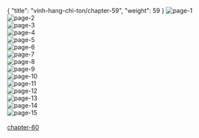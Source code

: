{ "title": "vinh-hang-chi-ton/chapter-59", "weight": 59 }
<img src="vinh-hang-chi-ton_0059_01-64e97d4c989976cab97bf1771af86b98.webp" alt="page-1" origin="http://storage.fshare.vn/Test-vechai/1512537356-Vinh-Hang-Chi-Ton-Chapter-59-Tieng-viet-hamtruyencom-ve-chai-02.jpg"><br/>
<img src="vinh-hang-chi-ton_0059_02-2454e4ab37f37b02ca8a4b6ad287e8f8.webp" alt="page-2" origin="http://storage.fshare.vn/Test-vechai/1512537356-Vinh-Hang-Chi-Ton-Chapter-59-Tieng-viet-hamtruyencom-ve-chai-03.jpg"><br/>
<img src="vinh-hang-chi-ton_0059_03-f972609d5f3fe3693a1db125a46e067e.webp" alt="page-3" origin="http://storage.fshare.vn/Test-vechai/1512537356-Vinh-Hang-Chi-Ton-Chapter-59-Tieng-viet-hamtruyencom-ve-chai-04.jpg"><br/>
<img src="vinh-hang-chi-ton_0059_04-6c9c1ba7fc39009d291d672f50418b42.webp" alt="page-4" origin="http://storage.fshare.vn/Test-vechai/1512537356-Vinh-Hang-Chi-Ton-Chapter-59-Tieng-viet-hamtruyencom-ve-chai-05.jpg"><br/>
<img src="vinh-hang-chi-ton_0059_05-ade7d0f35320cd25833b9d5843edc240.webp" alt="page-5" origin="http://storage.fshare.vn/Test-vechai/1512537356-Vinh-Hang-Chi-Ton-Chapter-59-Tieng-viet-hamtruyencom-ve-chai-06.jpg"><br/>
<img src="vinh-hang-chi-ton_0059_06-9453b84eaefa2850408cc61c8c8cc7fb.webp" alt="page-6" origin="http://storage.fshare.vn/Test-vechai/1512537356-Vinh-Hang-Chi-Ton-Chapter-59-Tieng-viet-hamtruyencom-ve-chai-07.jpg"><br/>
<img src="vinh-hang-chi-ton_0059_07-35e3a42c12e93751e1312fbf746f6b0b.webp" alt="page-7" origin="http://storage.fshare.vn/Test-vechai/1512537356-Vinh-Hang-Chi-Ton-Chapter-59-Tieng-viet-hamtruyencom-ve-chai-08.jpg"><br/>
<img src="http://adx.kul.vn/www/delivery/avw.php?zoneid=263&amp;cb=1526286161&amp;n=af995ff0" alt="page-8" origin="http://adx.kul.vn/www/delivery/avw.php?zoneid=263&amp;cb=1526286161&amp;n=af995ff0"><br/>
<img src="vinh-hang-chi-ton_0059_09-5480b63f300d823c0839871892b24bbf.webp" alt="page-9" origin="http://storage.fshare.vn/Test-vechai/1512537356-Vinh-Hang-Chi-Ton-Chapter-59-Tieng-viet-hamtruyencom-ve-chai-09.jpg"><br/>
<img src="vinh-hang-chi-ton_0059_10-cd544d4ed8a6d1c82f33ada3d7cd86c8.webp" alt="page-10" origin="http://storage.fshare.vn/Test-vechai/1512537356-Vinh-Hang-Chi-Ton-Chapter-59-Tieng-viet-hamtruyencom-ve-chai-10.jpg"><br/>
<img src="vinh-hang-chi-ton_0059_11-cdba0476a19b7f59648cd3ea71cb5999.webp" alt="page-11" origin="http://storage.fshare.vn/Test-vechai/1512537356-Vinh-Hang-Chi-Ton-Chapter-59-Tieng-viet-hamtruyencom-ve-chai-11.jpg"><br/>
<img src="vinh-hang-chi-ton_0059_12-5754686313935d3baaaeb0180a4b4728.webp" alt="page-12" origin="http://storage.fshare.vn/Test-vechai/1512537356-Vinh-Hang-Chi-Ton-Chapter-59-Tieng-viet-hamtruyencom-ve-chai-12.jpg"><br/>
<img src="vinh-hang-chi-ton_0059_13-d3867dde384f7d875a5a026f8b3c25f0.webp" alt="page-13" origin="http://storage.fshare.vn/Test-vechai/1512537356-Vinh-Hang-Chi-Ton-Chapter-59-Tieng-viet-hamtruyencom-ve-chai-13.jpg"><br/>
<img src="vinh-hang-chi-ton_0059_14-3bb7a2474cc00f4c457c59734e2bf87b.webp" alt="page-14" origin="http://storage.fshare.vn/Test-vechai/1512537356-Vinh-Hang-Chi-Ton-Chapter-59-Tieng-viet-hamtruyencom-ve-chai-14.jpg"><br/>
<img src="vinh-hang-chi-ton_0059_15-3222af98d6ea978838c812f0b8f415a4.webp" alt="page-15" origin="http://storage.fshare.vn/Test-vechai/1512537356-Vinh-Hang-Chi-Ton-Chapter-59-Tieng-viet-hamtruyencom-ve-chai-15.jpg"><br/>
<br/><a class="nextchap" href="/vinh-hang-chi-ton/chapter-60">chapter-60</a>
